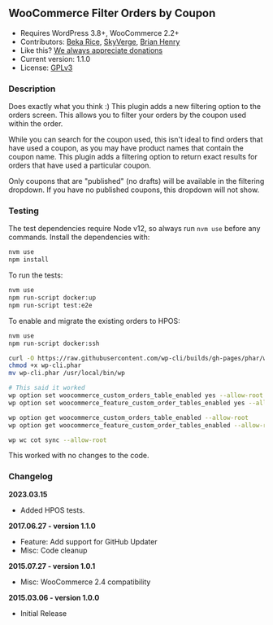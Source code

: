 ## WooCommerce Filter Orders by Coupon

 - Requires WordPress 3.8+, WooCommerce 2.2+
 - Contributors: [Beka Rice](http://github.com/bekarice), [SkyVerge](http://github.com/skyverge/), [Brian Henry](https://BrianHenry.ie)
 - Like this? [We always appreciate donations](https://www.paypal.com/cgi-bin/webscr?cmd=_xclick&business=paypal@skyverge.com&item_name=Donation+for+WooCommerce+Filter+Orders)
 - Current version: 1.1.0
 - License: [GPLv3](http://www.gnu.org/licenses/gpl-3.0.html)
 
### Description
 
Does exactly what you think :) This plugin adds a new filtering option to the orders screen. This allows you to filter your orders by the coupon used within the order.

While you can search for the coupon used, this isn't ideal to find orders that have used a coupon, as you may have product names that contain the coupon name. This plugin adds a filtering option to return exact results for orders that have used a particular coupon.

Only coupons that are "published" (no drafts) will be available in the filtering dropdown.  If you have no published coupons, this dropdown will not show.

### Testing

The test dependencies require Node v12, so always run `nvm use` before any commands. Install the dependencies with:

```bash
nvm use
npm install
```

To run the tests:

```bash
nvm use
npm run-script docker:up
npm run-script test:e2e
```

To enable and migrate the existing orders to HPOS:

```bash
nvm use
npm run-script docker:ssh

curl -O https://raw.githubusercontent.com/wp-cli/builds/gh-pages/phar/wp-cli.phar
chmod +x wp-cli.phar
mv wp-cli.phar /usr/local/bin/wp

# This said it worked
wp option set woocommerce_custom_orders_table_enabled yes --allow-root
wp option set woocommerce_feature_custom_order_tables_enabled yes --allow-root

wp option get woocommerce_custom_orders_table_enabled --allow-root
wp option get woocommerce_feature_custom_order_tables_enabled --allow-root

wp wc cot sync --allow-root
```

This worked with no changes to the code.

### Changelog

**2023.03.15**

* Added HPOS tests.

**2017.06.27 - version 1.1.0**
 * Feature: Add support for GitHub Updater
 * Misc: Code cleanup

**2015.07.27 - version 1.0.1**
 * Misc: WooCommerce 2.4 compatibility

**2015.03.06 - version 1.0.0**
 * Initial Release
